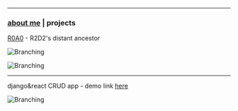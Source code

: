 * * *
### [about me](https://abradaric.me)   |   projects

[R0A0](https://github.com/abradaric/r0a0) - R2D2's distant ancestor

![Branching](https://media.giphy.com/media/2zdnjNRZuZrx0Rp032/giphy.gif)

![Branching](https://media.giphy.com/media/csH44qW7iEgPsNEqt2/giphy.gif)

* * *

django&react CRUD app - demo link [here](https://abradaric-django-react-demo.netlify.com/)

![Branching](https://i.imgur.com/Cegsuoh.gif)
